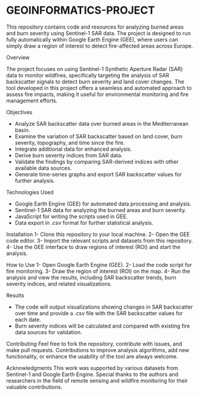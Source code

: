 # GEOINFORMATICS-PROJECT

This repository contains code and resources for analyzing burned areas and burn severity using Sentinel-1 SAR data. The project is designed to run fully automatically within Google Earth Engine (GEE), where users can simply draw a region of interest to detect fire-affected areas across Europe.

Overview

The project focuses on using Sentinel-1 Synthetic Aperture Radar (SAR) data to monitor wildfires, specifically targeting the analysis of SAR backscatter signals to detect burn severity and land cover changes. The tool developed in this project offers a seamless and automated approach to assess fire impacts, making it useful for environmental monitoring and fire management efforts.

Objectives

- Analyze SAR backscatter data over burned areas in the Mediterranean basin.
- Examine the variation of SAR backscatter based on land cover, burn severity, topography, and time since the fire.
- Integrate additional data for enhanced analysis.
- Derive burn severity indices from SAR data.
- Validate the findings by comparing SAR-derived indices with other available data sources.
- Generate time-series graphs and export SAR backscatter values for further analysis.
  
Technologies Used
- Google Earth Engine (GEE) for automated data processing and analysis.
- Sentinel-1 SAR data for analyzing the burned areas and burn severity.
- JavaScript for writing the scripts used in GEE.
- Data export in .csv format for further statistical analysis.
  
Installation
1- Clone this repository to your local machine.
2- Open the GEE code editor.
3- Import the relevant scripts and datasets from this repository.
4- Use the GEE interface to draw regions of interest (ROI) and start the analysis.

How to Use
1- Open Google Earth Engine (GEE).
2- Load the code script for fire monitoring.
3- Draw the region of interest (ROI) on the map.
4- Run the analysis and view the results, including SAR backscatter trends, burn severity indices, and related visualizations.

Results
- The code will output visualizations showing changes in SAR backscatter over time and provide a .csv file with the SAR backscatter values for each date.
- Burn severity indices will be calculated and compared with existing fire data sources for validation.
  
Contributing
Feel free to fork the repository, contribute with issues, and make pull requests. Contributions to improve analysis algorithms, add new functionality, or enhance the usability of the tool are always welcome.

Acknowledgments
This work was supported by various datasets from Sentinel-1 and Google Earth Engine. Special thanks to the authors and researchers in the field of remote sensing and wildfire monitoring for their valuable contributions.
